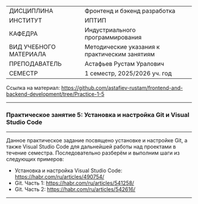 |||
|---|---|
|ДИСЦИПЛИНА|Фронтенд и бэкенд разработка|
|ИНСТИТУТ|ИПТИП|
|КАФЕДРА|Индустриального программирования|
|ВИД УЧЕБНОГО МАТЕРИАЛА|Методические указания к практическим занятиям|
|ПРЕПОДАВАТЕЛЬ|Астафьев Рустам Уралович|
|СЕМЕСТР|1 семестр, 2025/2026 уч. год|

Ссылка на материал: https://github.com/astafiev-rustam/frontend-and-backend-development/tree/Practice-1-5

---

### **Практическое занятие 5: Установка и настройка Git и Visual Studio Code**

---

Данное практическое задание посвящено установке и настройке Git, а также Visual Studio Code для дальнейшей работы над проектами в течение семестра. Последовательно разберём и выполним шаги из следующих примеров:
- Установка и настройка Visual Studio Code: https://habr.com/ru/articles/490754/
- Git. Часть 1: https://habr.com/ru/articles/541258/
- Git. Часть 2: https://habr.com/ru/articles/542616/

---
